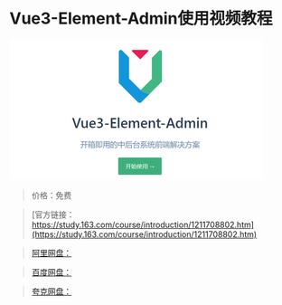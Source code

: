 # Vue3-Element-Admin使用视频教程

![img](../../../assets/study163/free/a0e8dad8fe05408c990510987f7f0c2d.png)

> 价格：免费

> [官方链接：https://study.163.com/course/introduction/1211708802.htm](https://study.163.com/course/introduction/1211708802.htm)

> [阿里网盘：]()

> [百度网盘：]()

> [夸克网盘：]()
